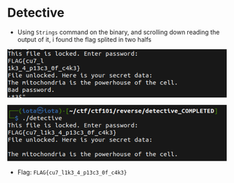 # Detective

* Using `Strings` command on the binary, and scrolling down reading the output of it, i found the flag splited in two halfs

![strings.png](./strings.png)

![flag.png](./flag.png)

* Flag: `FLAG{cu7_l1k3_4_p13c3_0f_c4k3}`
